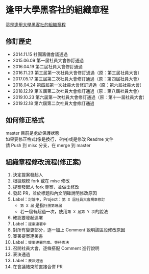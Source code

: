 # 逢甲大學黑客社的組織章程
這是[逢甲大學黑客社的組織章程](rules.md)

## 修訂歷史
* 2014.11.15 社團籌備會議通過
* 2015.06.09 第一屆社員大會修訂通過
* 2016.04.19 第二屆社員大會修訂通過
* 2016.11.23 第三屆第一次社員大會修訂通過（原：第三屆社員大會）
* 2017.05.17 第三屆第二次社員大會修訂通過（原：第四屆社員大會）
* 2018.04.24 第四屆第一次社員大會修訂通過（原：第六屆社員大會）
* 2018.12.19 第五屆第二次社員大會修訂通過（原：第八屆社員大會）
* 2019.10.23 第六屆第一次社員大會修訂通過（原：第十一屆社員大會）
* 2019.12.18 第六屆第二次社員大會修訂通過

## 如何修正格式
master 目前是處於保護狀態  
如果要修正格式(像是換行，空白)或是修改 Readme 文件  
請 Push 到 misc 分支，在 merge 到 master

## 組織章程修改流程(修正案)
1. 決定提案發起人  
2. 根據規模 fork 或在 misc 修改  
3. 提案發起人 fork 專案，並做出修改  
4. 發起 PR，並於標題和內文明確說明修改原因  
5. Label：`討論中`，Project：`第 X 屆社員大會規章修訂`  
    - `第 X 屆` 是指`社團第幾屆`  
    - 若一屆有超過一次，使用`第 X 屆第 Y 次`的說法  
6. 確認要發起連署  
7. Label：`提案連署中`  
8. 對所有變更部分，逐一加上 Comment 說明該區段修改原因  
9. 簽署提案連署書  
10. Label：`提案連署完成`、`等待表決`  
11. 召開社員大會，逐條搭配 Comment 進行說明  
12. 表決通過  
13. Label：`表決通過`  
14. 在會議結束前直接合併 PR  
